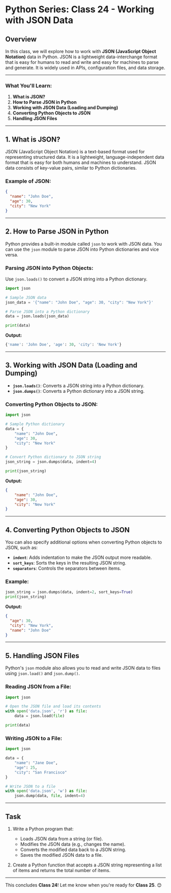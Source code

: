 # Python Series: Class 24 - Working with JSON Data

## Overview

In this class, we will explore how to work with **JSON (JavaScript Object Notation)** data in Python. JSON is a lightweight data-interchange format that is easy for humans to read and write and easy for machines to parse and generate. It is widely used in APIs, configuration files, and data storage.

---

### What You'll Learn:
1. **What is JSON?**
2. **How to Parse JSON in Python**
3. **Working with JSON Data (Loading and Dumping)**
4. **Converting Python Objects to JSON**
5. **Handling JSON Files**

---

## 1. What is JSON?

JSON (JavaScript Object Notation) is a text-based format used for representing structured data. It is a lightweight, language-independent data format that is easy for both humans and machines to understand. JSON data consists of key-value pairs, similar to Python dictionaries.

### Example of JSON:

```json
{
  "name": "John Doe",
  "age": 30,
  "city": "New York"
}
```

---

## 2. How to Parse JSON in Python

Python provides a built-in module called `json` to work with JSON data. You can use the `json` module to parse JSON into Python dictionaries and vice versa.

### Parsing JSON into Python Objects:

Use `json.loads()` to convert a JSON string into a Python dictionary.

```python
import json

# Sample JSON data
json_data = '{"name": "John Doe", "age": 30, "city": "New York"}'

# Parse JSON into a Python dictionary
data = json.loads(json_data)

print(data)
```

**Output:**

```python
{'name': 'John Doe', 'age': 30, 'city': 'New York'}
```

---

## 3. Working with JSON Data (Loading and Dumping)

- **`json.loads()`**: Converts a JSON string into a Python dictionary.
- **`json.dumps()`**: Converts a Python dictionary into a JSON string.

### Converting Python Objects to JSON:

```python
import json

# Sample Python dictionary
data = {
    "name": "John Doe",
    "age": 30,
    "city": "New York"
}

# Convert Python dictionary to JSON string
json_string = json.dumps(data, indent=4)

print(json_string)
```

**Output:**

```json
{
    "name": "John Doe",
    "age": 30,
    "city": "New York"
}
```

---

## 4. Converting Python Objects to JSON

You can also specify additional options when converting Python objects to JSON, such as:

- **`indent`**: Adds indentation to make the JSON output more readable.
- **`sort_keys`**: Sorts the keys in the resulting JSON string.
- **`separators`**: Controls the separators between items.

### Example:

```python
json_string = json.dumps(data, indent=2, sort_keys=True)
print(json_string)
```

**Output:**

```json
{
  "age": 30,
  "city": "New York",
  "name": "John Doe"
}
```

---

## 5. Handling JSON Files

Python's `json` module also allows you to read and write JSON data to files using `json.load()` and `json.dump()`.

### Reading JSON from a File:

```python
import json

# Open the JSON file and load its contents
with open('data.json', 'r') as file:
    data = json.load(file)

print(data)
```

### Writing JSON to a File:

```python
import json

data = {
    "name": "Jane Doe",
    "age": 25,
    "city": "San Francisco"
}

# Write JSON to a file
with open('data.json', 'w') as file:
    json.dump(data, file, indent=4)
```

---

## Task

1. Write a Python program that:
    - Loads JSON data from a string (or file).
    - Modifies the JSON data (e.g., changes the name).
    - Converts the modified data back to a JSON string.
    - Saves the modified JSON data to a file.

2. Create a Python function that accepts a JSON string representing a list of items and returns the total number of items.

---

This concludes **Class 24**! Let me know when you're ready for **Class 25**. 😊